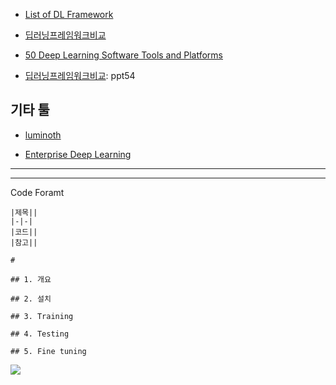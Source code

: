 
- [List of DL Framework](https://github.com/handong1587/handong1587.github.io/blob/master/_posts/deep_learning/2015-10-09-dl-frameworks.md)

- [딥러닝프레임워크비교](https://www.slideshare.net/JunyiSong1/ss-75552936)


- [50 Deep Learning Software Tools and Platforms](https://www.facebook.com/notes/бійдяу/50-deep-learning-software-tools-and-platforms/130279144224568/)

- [딥러닝프레임워크비교](https://www.slideshare.net/JunyiSong1/ss-75552936?from_m_app=android): ppt54

## 기타 툴

 - [luminoth](https://github.com/tryolabs/luminoth)
 
 - [Enterprise Deep Learning](https://aetros.com/)

--- 



---
Code Foramt

```
|제목||
|-|-|
|코드||
|참고||

# 

## 1. 개요 

## 2. 설치 

## 3. Training

## 4. Testing 

## 5. Fine tuning  
```

![](https://i.imgur.com/WmH1d6N.png)



